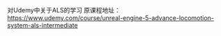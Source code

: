 对Udemy中关于ALS的学习
原课程地址：https://www.udemy.com/course/unreal-engine-5-advance-locomotion-system-als-intermediate
